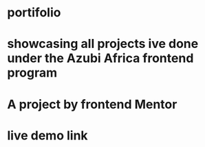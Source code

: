 # portifolio
# showcasing all projects ive done under the Azubi Africa frontend program
# A project by frontend Mentor
# live demo link